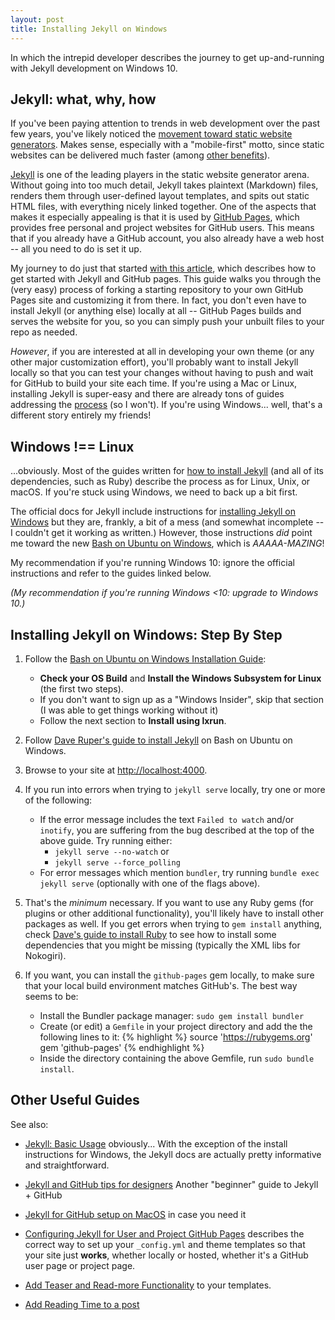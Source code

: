 ```yaml
---
layout: post
title: Installing Jekyll on Windows
---
```

In which the intrepid developer describes the journey to get up-and-running with Jekyll development on Windows 10.
<!--more-->

## Jekyll: what, why, how
If you've been paying attention to trends in web development over the past few years, you've likely noticed the
 [movement toward static website generators](https://www.smashingmagazine.com/2015/11/modern-static-website-generators-next-big-thing/). 
 Makes sense, especially with a "mobile-first" motto, since static websites can be delivered much faster (among [other benefits](https://wsvincent.com/static-vs-dynamic-websites-pros-and-cons/)).
 
 [Jekyll]() is one of the leading players in the static website generator arena. Without going into too much detail, Jekyll takes plaintext (Markdown) files, renders them through user-defined
 layout templates, and spits out static HTML files, with everything nicely linked together. One of the aspects that makes it especially appealing is that it is used by [GitHub Pages](), which provides free personal 
 and project websites for GitHub users. This means that if you already have a GitHub account, you also already have a web host -- all you need to do is set it up.
 
 My journey to do just that started [with this article](https://www.smashingmagazine.com/2014/08/build-blog-jekyll-github-pages/), which describes how to get started with Jekyll and GitHub pages.
  This guide walks you through the (very easy) process of forking a starting repository to your own GitHub Pages site and customizing it from there. 
  In fact, you don't even have to install Jekyll (or anything else) locally at all -- GitHub Pages builds and serves the website for you, so you can simply push your unbuilt files to your repo as needed.
  
  *However*, if you are interested at all in developing your own theme (or any other major customization effort), you'll probably want to install Jekyll locally so that you can test your changes without having to push and wait
  for GitHub to build your site each time. If you're using a Mac or Linux, installing Jekyll is super-easy and there are already tons of guides addressing the [process](https://www.taniarascia.com/make-a-static-website-with-jekyll/) (so I won't). If you're using Windows... well, that's a different story entirely my friends!
  
  ## Windows !== Linux
  ...obviously. Most of the guides written for [how to install Jekyll](http://jekyllrb.com/docs/installation/) (and all of its dependencies, such as Ruby) describe the process as for Linux, Unix, or macOS. If you're stuck using Windows, we need to back up 
  a bit first.
  
  The official docs for Jekyll include instructions for [installing Jekyll on Windows](http://jekyllrb.com/docs/windows/) but they are, frankly, a bit of a mess (and somewhat incomplete -- I couldn't get it working as written.)
  However, those instructions *did* point me toward the new [Bash on Ubuntu on Windows](https://msdn.microsoft.com/en-us/commandline/wsl/about), which is *AAAAA-MAZING*!
  
  My recommendation if you're running Windows 10: ignore the official instructions and refer to the guides linked below.
  
  *(My recommendation if you're running Windows <10: upgrade to Windows 10.)*
  
  ## Installing Jekyll on Windows: Step By Step
  
  1. Follow the [Bash on Ubuntu on Windows Installation Guide](https://msdn.microsoft.com/en-us/commandline/wsl/install_guide):
     - **Check your OS Build** and **Install the Windows Subsystem for Linux** (the first two steps).
     - If you don't want to sign up as a "Windows Insider", skip that section (I was able to get things working without it)
     - Follow the next section to **Install using lxrun**.
     
  2. Follow [Dave Ruper's guide to install Jekyll](http://daverupert.com/2016/04/jekyll-on-windows-with-bash/) on Bash on Ubuntu on Windows.
  
  3. Browse to your site at [http://localhost:4000](http://localhost:4000).
  
  4. If you run into errors when trying to `jekyll serve` locally, try one or more of the following:
  
     - If the error message includes the text `Failed to watch` and/or `inotify`, you are suffering from the bug described at the top of the above guide. Try running either:
          - `jekyll serve --no-watch` or
          - `jekyll serve --force_polling`
     - For error messages which mention `bundler`, try running `bundle exec jekyll serve` (optionally with one of the flags above).
  
  5. That's the *minimum* necessary. If you want to use any Ruby gems (for plugins or other additional functionality), you'll likely have to install other packages as well.
     If you get errors when trying to `gem install` anything, check [Dave's guide to install Ruby](http://daverupert.com/2016/06/ruby-on-rails-on-bash-on-ubuntu-on-windows/) to see how to install some
     dependencies that you might be missing (typically the XML libs for Nokogiri).
     
  6. If you want, you can install the `github-pages` gem locally, to make sure that your local build environment matches GitHub's. The best way seems to be:
     - Install the Bundler package manager: `sudo gem install bundler`
     - Create (or edit) a `Gemfile` in your project directory and add the the following lines to it:
     {% highlight %}
       source 'https://rubygems.org'
       gem 'github-pages'
     {% endhighlight %}
     - Inside the directory containing the above Gemfile, run `sudo bundle install`.


  ## Other Useful Guides
  
  See also:
  
  - [Jekyll: Basic Usage](http://jekyllrb.com/docs/usage/) obviously... With the exception of the install instructions for Windows, the Jekyll docs are actually pretty informative and straightforward.
  
  - [Jekyll and GitHub tips for designers](https://michellehertzfeld.com/thoughts/using-jekyll-and-github-tips-for-designers/) Another "beginner" guide to Jekyll + GitHub
  
  - [Jekyll for GitHub setup on MacOS](https://www.taniarascia.com/make-a-static-website-with-jekyll/) in case you need it
  
  - [Configuring Jekyll for User and Project GitHub Pages](http://downtothewire.io/2015/08/15/configuring-jekyll-for-user-and-project-github-pages/) describes the correct way to set up
    your `_config.yml` and theme templates so that your site just **works**, whether locally or hosted, whether it's a GitHub user page or project page.
    
  - [Add Teaser and Read-more Functionality](http://www.seanbuscay.com/blog/jekyll-teaser-pager-and-read-more/) to your templates.
  
  - [Add Reading Time to a post](https://medium.com/@r3id/jekyll-tips-tricks-315dd45eab0c)